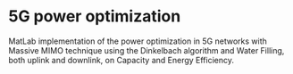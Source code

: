 # 5G power optimization
MatLab implementation of the power optimization in 5G networks with Massive MIMO technique using the Dinkelbach algorithm and Water Filling, both uplink and downlink, on Capacity and Energy Efficiency.
